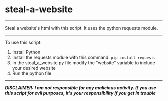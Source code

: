 # steal-a-website

-----------------
Steal a website's html with this script. It uses the python requests module.

-----------------
To use this script:
  1. Install Python
  2. Install the requests module with this command: `pip install requests`
  3. In the steal_a_website.py file modify the "website" variable to include your desired website
  4. Run the python file

---------------

***DISCLAIMER: I am not responsible for any malicious activity. If you use this script for evil purposes, it's your responsibility if you get in trouble***
